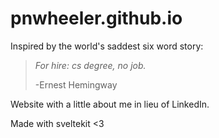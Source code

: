 # pnwheeler.github.io

Inspired by the world's saddest six word story:
> *For hire: cs degree, no job.*
>
> \-Ernest Hemingway

Website with a little about me in lieu of LinkedIn.

Made with sveltekit <3
